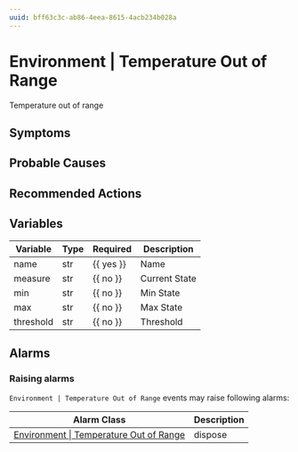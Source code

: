 ```yaml
---
uuid: bff63c3c-ab86-4eea-8615-4acb234b028a
---
```

# Environment | Temperature Out of Range

Temperature out of range

## Symptoms

## Probable Causes

## Recommended Actions

## Variables

| Variable  | Type | Required  | Description   |
| --------- | ---- | --------- | ------------- |
| name      | str  | {{ yes }} | Name          |
| measure   | str  | {{ no }}  | Current State |
| min       | str  | {{ no }}  | Min State     |
| max       | str  | {{ no }}  | Max State     |
| threshold | str  | {{ no }}  | Threshold     |

## Alarms

### Raising alarms

`Environment | Temperature Out of Range` events may raise following alarms:

| Alarm Class                                                                                                      | Description |
| ---------------------------------------------------------------------------------------------------------------- | ----------- |
| [Environment \| Temperature Out of Range](../../alarm-classes-reference/environment/temperature-out-of-range.md) | dispose     |
